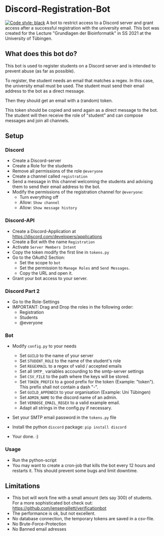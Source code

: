 # Discord-Registration-Bot
[![Code style: black](https://img.shields.io/badge/code%20style-black-000000.svg)](https://github.com/psf/black) 
A bot to restrict access to a Discord server and grant access after a successful registration with the university email.
This bot was created for the Lecture "Grundlagen der Bioinformatik" in SS 2021 at the University of Tübingen.

## What does this bot do?
This bot is used to register students on a Discord server and is intended to prevent abuse (as far as possible).

To register, the student needs an email that matches a regex. In this case, the university email must be used.
The student must send their email address to the bot as a direct message.

Then they should get an email with a (random) token.

This token should be copied and send again as a direct message to the bot.
The student will then receive the role of "student" and can compose messages and join all channels.

## Setup
### Discord
- Create a Discord-server
- Create a Role for the students
- Remove all permissions of the role `@everyone`
- Create a channel called `registration`
- Send a message in this channel welcoming the students and advising them to send their email address to the bot.
- Modify the permissions of the registration channel for `@everyone`:
    - Turn everything off
    - Allow: `Show channel`
    - Allow: `Show message history`

### Discord-API
- Create a Discord-Application at https://discord.com/developers/applications
- Create a Bot with the name `Registration`
- Activate `Server Members Intent`
- Copy the token modify the first line in `tokens.py`
- Go to the OAuth2 Section:
    - Set the scope to `bot`
    - Set the permission to `Manage Roles` and `Send Messages`.
    - Copy the URL and open it. 
- Grant your bot access to your server.

### Discord Part 2
- Go to the Role-Settings
- IMPORTANT: Drag and Drop the roles in the following order:
    - Registration
    - Students
    - @everyone

### Bot
- Modify `config.py` to your needs
    - Set `GUILD` to the name of your server
    - Set `STUDENT_ROLE` to the name of the student's role
    - Set `REGEXMAIL` to a regex of valid / accepted emails
    - Set all `SMTP_` variables accourding to the smtp-server settings
    - Set `CSV_FILE` to the path where the keys will be stored.
    - Set `TOKEN_PREFIX` to a good prefix for the token (Example: "token"). This prefix shall not contain a dash "-".
    - Set `GUILD_APPENDIX` to your organisation (Example: Uni Tübingen) 
    - Set `ADMIN_NAME` to the discord name of an admin.
    - Set `VERBOSE_EMAIL_REGEX` to a valid example email.
    - Adapt all strings in the config.py if necessary.

- Set your SMTP email password in the `tokens.py` file
- Install the python `discord` package: `pip install discord`
- Your done. :)

### Usage
- Run the python-script
- You may want to create a cron-job that kills the bot every 12 hours and restarts it. This should prevent some bugs and limit downtime.

## Limitations
- This bot will work fine with a small amount (lets say 300) of students. For a more sophisticated bot check out:  https://github.com/jensengillett/verificationbot
- The performance is ok, but not excellent.
- No database connection, the temporary tokens are saved in a csv-file.
- No Brute-Force-Protection
- No Banned email adresses